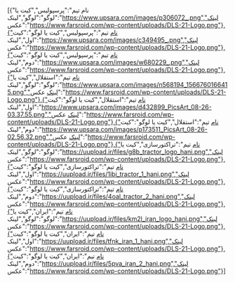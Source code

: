 [{"نام تیم":"پرسپولیس","کیت یا لوگو":"لوگو","لینک":"https://www.upsara.com/images/p306072_.png","لینک عکس":"https://www.farsroid.com/wp-content/uploads/DLS-21-Logo.png"},{"نام تیم":"پرسپولیس","کیت یا لوگو":"کیت اول","لینک":"https://www.upsara.com/images/c349495_.png","لینک عکس":"https://www.farsroid.com/wp-content/uploads/DLS-21-Logo.png"},{"نام تیم":"پرسپولیس","کیت یا لوگو":"کیت دوم","لینک":"https://www.upsara.com/images/w680229_.png","لینک عکس":"https://www.farsroid.com/wp-content/uploads/DLS-21-Logo.png"},{"نام تیم":"استقلال","کیت یا لوگو":"لوگو","لینک":"https://www.upsara.com/images/n568194_1566760166415.png","لینک عکس":"https://www.farsroid.com/wp-content/uploads/DLS-21-Logo.png"},{"نام تیم":"استقلال","کیت یا لوگو":"کیت اول","لینک":"https://www.upsara.com/images/d432899_PicsArt_08-26-03.37.55.png","لینک عکس":"https://www.farsroid.com/wp-content/uploads/DLS-21-Logo.png"},{"نام تیم":"استقلال","کیت یا لوگو":"کیت دوم","لینک":"https://www.upsara.com/images/p173511_PicsArt_08-26-02.56.32.png","لینک عکس":"https://www.farsroid.com/wp-content/uploads/DLS-21-Logo.png"},{"نام تیم":"تراکتورسازی","کیت یا لوگو":"لوگو","لینک":"https://uupload.ir/files/g8b_tractor_logo_hani.png","لینک عکس":"https://www.farsroid.com/wp-content/uploads/DLS-21-Logo.png"},{"نام تیم":"تراکتورسازی","کیت یا لوگو":"کیت اول","لینک":"https://uupload.ir/files/1ibi_tractor_1_hani.png","لینک عکس":"https://www.farsroid.com/wp-content/uploads/DLS-21-Logo.png"},{"نام تیم":"تراکتورسازی","کیت یا لوگو":"کیت دوم","لینک":"https://uupload.ir/files/4oal_tractor_2_hani.png","لینک عکس":"https://www.farsroid.com/wp-content/uploads/DLS-21-Logo.png"},{"نام تیم":"ایران","کیت یا لوگو":"لوگو","لینک":"https://uupload.ir/files/km2l_iran_logo_hani.png","لینک عکس":"https://www.farsroid.com/wp-content/uploads/DLS-21-Logo.png"},{"نام تیم":"ایران","کیت یا لوگو":"کیت اول","لینک":"https://uupload.ir/files/tfnk_iran_1_hani.png","لینک عکس":"https://www.farsroid.com/wp-content/uploads/DLS-21-Logo.png"},{"نام تیم":"ایران","کیت یا لوگو":"کیت دوم","لینک":"https://uupload.ir/files/5pva_iran_2_hani.png","لینک عکس":"https://www.farsroid.com/wp-content/uploads/DLS-21-Logo.png"}]